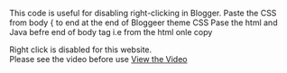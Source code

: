 This code is useful for disabling right-clicking in Blogger.
Paste the CSS from body { to  end at the end of Bloggeer theme CSS
Pase the html and Java befre end  of body tag i.e </body>
from the html onle copy <div class="toast-notification">
        Right click is disabled for this website.
      </div>
Please see the video before use <a href="https://www.youtube.com/watch?v=oXkdW5QwC5s" download="filename.pdf" target="_blank">View the Video</a>

